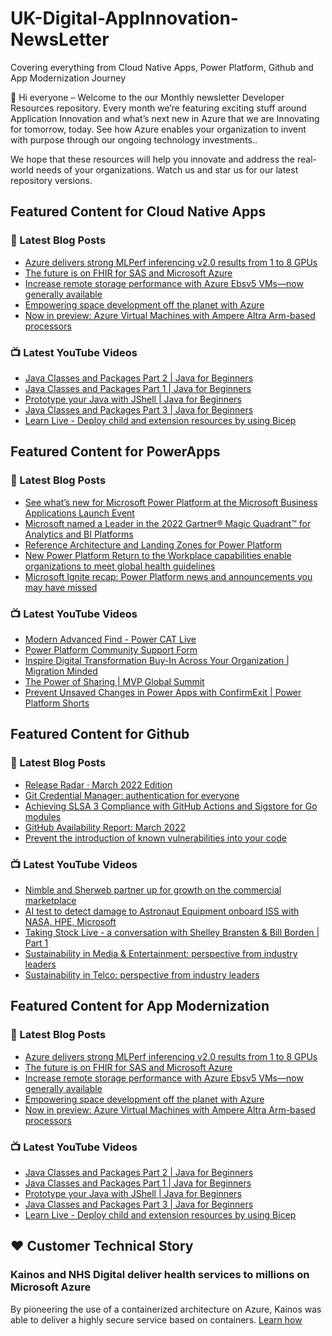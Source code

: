 # UK-Digital-AppInnovation-NewsLetter

Covering everything from Cloud Native Apps, Power Platform, Github and App Modernization Journey

👋 Hi everyone – Welcome to the our Monthly newsletter Developer Resources repository. Every month we’re featuring exciting stuff around Application Innovation and what’s next new in Azure that we are Innovating for tomorrow, today. See how Azure enables your organization to invent with purpose through our ongoing technology investments..


We hope that these resources will help you innovate and address the real-world needs of your organizations. Watch us and star us for our latest repository versions.

## Featured Content for Cloud Native Apps


### 📝 Latest Blog Posts

    
<!-- BLOGCNA:START -->
- [Azure delivers strong MLPerf inferencing v2.0 results from 1 to 8 GPUs](https://azure.microsoft.com/blog/azure-delivers-strong-mlperf-inferencing-v20-results-from-1-to-8-gpus/)
- [The future is on FHIR for SAS and Microsoft Azure](https://azure.microsoft.com/blog/the-future-is-on-fhir-for-sas-and-microsoft-azure/)
- [Increase remote storage performance with Azure Ebsv5 VMs—now generally available](https://azure.microsoft.com/blog/increase-remote-storage-performance-with-azure-ebsv5-vms-now-generally-available/)
- [Empowering space development off the planet with Azure](https://azure.microsoft.com/blog/empowering-space-development-off-the-planet-with-azure/)
- [Now in preview: Azure Virtual Machines with Ampere Altra Arm-based processors](https://azure.microsoft.com/blog/now-in-preview-azure-virtual-machines-with-ampere-altra-armbased-processors/)
<!-- BLOGCNA:END -->

### 📺 Latest YouTube Videos

 
<!-- YOUTUBECNA:START -->
- [Java Classes and Packages Part 2 | Java for Beginners](https://www.youtube.com/watch?v=kPS2H9CdBlY)
- [Java Classes and Packages Part 1 | Java for Beginners](https://www.youtube.com/watch?v=La2dU4uNxJ4)
- [Prototype your Java with JShell | Java for Beginners](https://www.youtube.com/watch?v=201IpTSRIGs)
- [Java Classes and Packages Part 3 | Java for Beginners](https://www.youtube.com/watch?v=BvDbRYK1lj8)
- [Learn Live - Deploy child and extension resources by using Bicep](https://www.youtube.com/watch?v=8EmUJ8RSGyY)
<!-- YOUTUBECNA:END -->

##  Featured Content for PowerApps
### 📝 Latest Blog Posts
<!-- BLOGPOWER:START -->
- [See what’s new for Microsoft Power Platform at the Microsoft Business Applications Launch Event](https://cloudblogs.microsoft.com/powerplatform/2022/03/30/see-whats-new-for-microsoft-power-platform-at-the-microsoft-business-applications-launch-event/)
- [Microsoft named a Leader in the 2022 Gartner® Magic Quadrant™ for Analytics and BI Platforms](https://powerbi.microsoft.com/en-us/blog/microsoft-named-a-leader-in-the-2022-gartner-magic-quadrant-for-analytics-and-bi-platforms/)
- [Reference Architecture and Landing Zones for Power Platform](https://cloudblogs.microsoft.com/powerplatform/2022/02/18/north-star-architecture-and-landing-zones-for-power-platform/)
- [New Power Platform Return to the Workplace capabilities enable organizations to meet global health guidelines](https://cloudblogs.microsoft.com/powerplatform/2021/11/30/new-power-platform-return-to-the-workplace-capabilities-enable-organizations-to-meet-global-health-guidelines/)
- [Microsoft Ignite recap: Power Platform news and announcements you may have missed](https://cloudblogs.microsoft.com/powerplatform/2021/11/18/microsoft-ignite-recap-power-platform-news-and-announcements-you-may-have-missed/)
<!-- BLOGPOWER:END -->
 ### 📺 Latest YouTube Videos
    
<!-- YOUTUBEPOWER:START -->
- [Modern Advanced Find - Power CAT Live](https://www.youtube.com/watch?v=ZZd-Iy_cGxU)
- [Power Platform Community Support Form](https://www.youtube.com/watch?v=_RL36zslKF8)
- [Inspire Digital Transformation Buy-In Across Your Organization | Migration Minded](https://www.youtube.com/watch?v=4Kwk_BoTc6I)
- [The Power of Sharing | MVP Global Summit](https://www.youtube.com/watch?v=i9g0ooy7S5Q)
- [Prevent Unsaved Changes in Power Apps with ConfirmExit | Power Platform Shorts](https://www.youtube.com/watch?v=ygrTX6QFVrE)
<!-- YOUTUBEPOWER:END -->

##  Featured Content for Github
### 📝 Latest Blog Posts
<!-- BLOGGITHUB:START -->
- [Release Radar · March 2022 Edition](https://github.blog/2022-04-08-release-radar-mar-2022/)
- [Git Credential Manager: authentication for everyone](https://github.blog/2022-04-07-git-credential-manager-authentication-for-everyone/)
- [Achieving SLSA 3 Compliance with GitHub Actions and Sigstore for Go modules](https://github.blog/2022-04-07-slsa-3-compliance-with-github-actions/)
- [GitHub Availability Report: March 2022](https://github.blog/2022-04-06-github-availability-report-march-2022/)
- [Prevent the introduction of known vulnerabilities into your code](https://github.blog/2022-04-06-prevent-introduction-known-vulnerabilities-into-your-code/)
<!-- BLOGGITHUB:END -->
### 📺 Latest YouTube Videos
<!-- YOUTUBEGITHUB:START -->
- [Nimble and Sherweb partner up for growth on the commercial marketplace](https://www.youtube.com/watch?v=E4ZYk60DZzE)
- [AI test to detect damage to Astronaut Equipment onboard ISS with NASA, HPE, Microsoft](https://www.youtube.com/watch?v=r-wMwGjO8yc)
- [Taking Stock Live - a conversation with Shelley Bransten &amp; Bill Borden | Part 1](https://www.youtube.com/watch?v=1LgXpaHNpT8)
- [Sustainability in Media &amp; Entertainment: perspective from industry leaders](https://www.youtube.com/watch?v=p92ze8Wr4J8)
- [Sustainability in Telco: perspective from industry leaders](https://www.youtube.com/watch?v=umeu4BkO7EA)
<!-- YOUTUBEGITHUB:END -->
##  Featured Content for App Modernization
### 📝 Latest Blog Posts
<!-- BLOGAPPMOD:START -->
- [Azure delivers strong MLPerf inferencing v2.0 results from 1 to 8 GPUs](https://azure.microsoft.com/blog/azure-delivers-strong-mlperf-inferencing-v20-results-from-1-to-8-gpus/)
- [The future is on FHIR for SAS and Microsoft Azure](https://azure.microsoft.com/blog/the-future-is-on-fhir-for-sas-and-microsoft-azure/)
- [Increase remote storage performance with Azure Ebsv5 VMs—now generally available](https://azure.microsoft.com/blog/increase-remote-storage-performance-with-azure-ebsv5-vms-now-generally-available/)
- [Empowering space development off the planet with Azure](https://azure.microsoft.com/blog/empowering-space-development-off-the-planet-with-azure/)
- [Now in preview: Azure Virtual Machines with Ampere Altra Arm-based processors](https://azure.microsoft.com/blog/now-in-preview-azure-virtual-machines-with-ampere-altra-armbased-processors/)
<!-- BLOGAPPMOD:END -->
### 📺 Latest YouTube Videos
<!-- YOUTUBEAPPMOD:START -->
- [Java Classes and Packages Part 2 | Java for Beginners](https://www.youtube.com/watch?v=kPS2H9CdBlY)
- [Java Classes and Packages Part 1 | Java for Beginners](https://www.youtube.com/watch?v=La2dU4uNxJ4)
- [Prototype your Java with JShell | Java for Beginners](https://www.youtube.com/watch?v=201IpTSRIGs)
- [Java Classes and Packages Part 3 | Java for Beginners](https://www.youtube.com/watch?v=BvDbRYK1lj8)
- [Learn Live - Deploy child and extension resources by using Bicep](https://www.youtube.com/watch?v=8EmUJ8RSGyY)
<!-- YOUTUBEAPPMOD:END -->


## ♥️ Customer Technical Story 

### Kainos and NHS Digital deliver health services to millions on Microsoft Azure

By pioneering the use of a containerized architecture on Azure, Kainos was able to deliver a highly secure service based on containers. [Learn how](https://customers.microsoft.com/en-us/story/1368348549535774520-kainos-and-nhs-digital-deliver-health-services-to-millions-on-microsoft-azure)

